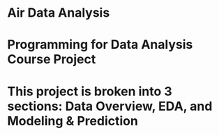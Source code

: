 # Air Data Analysis
# Programming for Data Analysis Course Project
# This project is broken into 3 sections: Data Overview, EDA, and Modeling & Prediction

